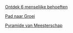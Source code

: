 [Ontdek 6 menselijke behoeften](./Discover6HumanNeeds/index.md)

[Pad naar Groei](./PathToGrowth/index.md)

[Pyramide van Meesterschap](./PyramidOfMastery/index.md)